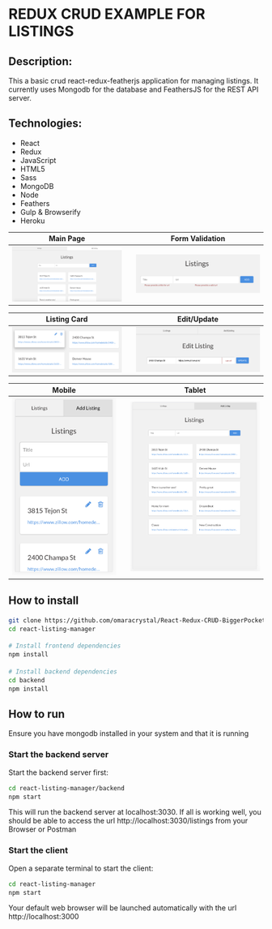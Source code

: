 # REDUX CRUD EXAMPLE FOR LISTINGS 

## Description:
This a basic crud react-redux-featherjs application for managing listings. It currently uses Mongodb for the database and FeathersJS for the REST API server.

## Technologies:
- React
- Redux
- JavaScript
- HTML5
- Sass
- MongoDB
- Node
- Feathers
- Gulp & Browserify 
- Heroku

**Main Page**                       |    |**Form Validation**
:----------------------------------:|:--:|:----------------------------------:
![](/public/images/desktop.png)      |    | ![](/public/images/formvalidation.png)

**Listing Card**                    |    |**Edit/Update**
:----------------------------------:|:--:|:----------------------------------:
![](/public/images/cards.png)    |    | ![](/public/images/edit.png)

**Mobile**                          |    |  **Tablet**
:----------------------------------:|:--:|:----------------------------------:
![](/public/images/mobile.png)        |    | ![](/public/images/tablet.png)



##  How to install

```bash
git clone https://github.com/omaracrystal/React-Redux-CRUD-BiggerPockets.git
cd react-listing-manager

# Install frontend dependencies
npm install

# Install backend dependencies
cd backend
npm install
```


## How to run
Ensure you have mongodb installed in your system and that it is running

### Start the backend server
Start the backend server first:

```bash
cd react-listing-manager/backend
npm start
```
This will run the backend server at localhost:3030. If all is working well, you should be able to access the url http://localhost:3030/listings from your Browser or Postman

### Start the client
Open a separate terminal to start the client:

```bash
cd react-listing-manager
npm start
```

Your default web browser will be launched automatically with the url http://localhost:3000
